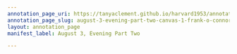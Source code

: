 ```yaml
---
annotation_page_uri: https://tanyaclement.github.io/harvard1953/annotations/august-3-evening-part-two-canvas-1-frank-o-connor.json
annotation_page_slug: august-3-evening-part-two-canvas-1-frank-o-connor
layout: annotation_page
manifest_label: August 3, Evening Part Two

---
```

